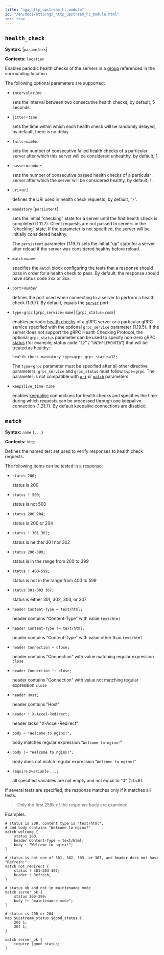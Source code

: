 ```yaml
---
title: "ngx_http_upstream_hc_module"
id: "/en/docs/http/ngx_http_upstream_hc_module.html"
toc: true
---
```


## `health_check`

**Syntax:** [*`parameters`*]

**Contexts:** `location`

Enables periodic health checks of the servers in a
[group](https://nginx.org/en/docs/http/ngx_http_upstream_module.html#upstream)
referenced in the surrounding location.

The following optional parameters are supported:
- `interval`=*`time`*

    sets the interval between two consecutive health checks,
    by default, 5 seconds.
- `jitter`=*`time`*

    sets the time within which
    each health check will be randomly delayed,
    by default, there is no delay.
- `fails`=*`number`*

    sets the number of consecutive failed health checks of a particular server
    after which this server will be considered unhealthy,
    by default, 1.
- `passes`=*`number`*

    sets the number of consecutive passed health checks of a particular server
    after which the server will be considered healthy,
    by default, 1.
- `uri`=*`uri`*

    defines the URI used in health check requests,
    by default, “`/`”.
- `mandatory` [`persistent`]

    sets the initial “checking” state for a server
    until the first health check is completed (1.11.7).
    Client requests are not passed to servers in the “checking” state.
    If the parameter is not specified,
    the server will be initially considered healthy.
    
    
    
    The `persistent` parameter (1.19.7)
    sets the initial “up” state for a server after reload
    if the server was considered healthy before reload.
- `match`=*`name`*

    specifies the `match` block configuring the tests that a
    response should pass in order for a health check to pass.
    By default, the response should have status code 2xx or 3xx.
- `port`=*`number`*

    defines the port used when connecting to a server
    to perform a health check (1.9.7).
    By default, equals the
    [`server`](https://nginx.org/en/docs/http/ngx_http_upstream_module.html#server) port.
- `type`=`grpc`
[`grpc_service`=*`name`*]
[`grpc_status`=*`code`*]

    enables periodic
    [health checks](https://github.com/grpc/grpc/blob/master/doc/health-checking.md#grpc-health-checking-protocol) of a gRPC server
    or a particular gRPC service specified with the optional
    `grpc_service` parameter (1.19.5).
    If the server does not support the gRPC Health Checking Protocol,
    the optional `grpc_status` parameter can be used
    to specify non-zero gRPC
    [status](https://github.com/grpc/grpc/blob/master/doc/statuscodes.md#status-codes-and-their-use-in-grpc)
    (for example,
    status code “`12`” / “`UNIMPLEMENTED`”)
    that will be treated as healthy:
    ```
    health_check mandatory type=grpc grpc_status=12;
    ```
    The `type`=`grpc` parameter
    must be specified after all other directive parameters,
    `grpc_service` and `grpc_status`
    must follow `type`=`grpc`.
    The parameter is not compatible with
    [`uri`](https://nginx.org/en/docs/http/ngx_http_upstream_hc_module.html#health_check_uri) or
    [`match`](https://nginx.org/en/docs/http/ngx_http_upstream_hc_module.html#health_check_match) parameters.
- `keepalive_time`=*`time`*

    enables [keepalive](https://nginx.org/en/docs/http/ngx_http_upstream_module.html#keepalive)
    connections for health checks and specifies the time during which
    requests can be processed through one keepalive connection (1.21.7).
    By default keepalive connections are disabled.

## `match`

**Syntax:** *`name`* `{...}`

**Contexts:** `http`

Defines the named test set used to verify responses to health check requests.

The following items can be tested in a response:
- `status 200;`

    status is 200
- `status ! 500;`

    status is not 500
- `status 200 204;`

    status is 200 or 204
- `status ! 301 302;`

    status is neither 301 nor 302
- `status 200-399;`

    status is in the range from 200 to 399
- `status ! 400-599;`

    status is not in the range from 400 to 599
- `status 301-303 307;`

    status is either 301, 302, 303, or 307


- `header Content-Type = text/html;`

    header contains "Content-Type"
    with value `text/html`
- `header Content-Type != text/html;`

    header contains "Content-Type"
    with value other than `text/html`
- `header Connection ~ close;`

    header contains "Connection"
    with value matching regular expression `close`
- `header Connection !~ close;`

    header contains "Connection"
    with value not matching regular expression `close`
- `header Host;`

    header contains "Host"
- `header ! X-Accel-Redirect;`

    header lacks "X-Accel-Redirect"


- `body ~ "Welcome to nginx!";`

    body matches regular expression “`Welcome to nginx!`”
- `body !~ "Welcome to nginx!";`

    body does not match regular expression “`Welcome to nginx!`”


- `require`
                             *`$variable`*
                             `...;`

    all specified variables are not empty and not equal to “0” (1.15.9).

If several tests are specified,
the response matches only if it matches all tests.
> Only the first 256k of the response body are examined.

Examples:
```
# status is 200, content type is "text/html",
# and body contains "Welcome to nginx!"
match welcome {
    status 200;
    header Content-Type = text/html;
    body ~ "Welcome to nginx!";
}
```

```
# status is not one of 301, 302, 303, or 307, and header does not have "Refresh:"
match not_redirect {
    status ! 301-303 307;
    header ! Refresh;
}
```

```
# status ok and not in maintenance mode
match server_ok {
    status 200-399;
    body !~ "maintenance mode";
}
```

```
# status is 200 or 204
map $upstream_status $good_status {
    200 1;
    204 1;
}

match server_ok {
    require $good_status;
}
```

